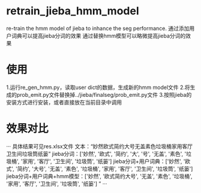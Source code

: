 # retrain_jieba_hmm_model
re-train the hmm model of jieba to inhance the seg performance.
通过添加用户词典可以提高jieba分词的效果
通过替换hmm模型可以略微提高jieba分词的效果

# 使用
1.运行re_gen_hmm.py，读取user dict的数据，生成新的hmm model文件
2.将生成的prob_emit.py文件替换掉../jieba/finalseg/prob_emit.py文件
3.按照jieba的安装方式进行安装，或者直接放在当前目录中调用

# 效果对比
···
具体结果可见res.xlsx文件
文本：“妙然欧式简约大号无盖素色垃圾桶家用客厅卫生间垃圾筒纸篓”
jieba分词：['妙然', '欧式', '简约', '大', '号', '无盖', '素色', '垃圾桶', '家用', '客厅', '卫生间', '垃圾筒', '纸篓']
jieba分词+用户词典：['妙然', '欧式', '简约', '大号', '无盖', '素色', '垃圾桶', '家用', '客厅', '卫生间', '垃圾筒', '纸篓']
jieba分词+用户词典+hmm模型：['妙然', '欧式简约大号', '无盖', '素色', '垃圾桶', '家用', '客厅', '卫生间', '垃圾筒', '纸篓']
”
···


